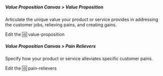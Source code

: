 ##### Value Proposition Canvas > Value Proposition

Articulate the unique value your product or service provides in addressing the customer jobs, relieving pains, and creating gains.

Edit the 🆔 value-proposition

##### Value Proposition Canvas > Pain Relievers

Specify how your product or service alleviates specific customer pains.

Edit the 🆔 pain-relievers